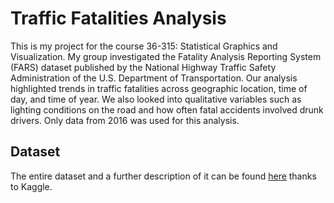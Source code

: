 # Traffic Fatalities Analysis

This is my project for the course 36-315: Statistical Graphics and Visualization. My group investigated the Fatality Analysis Reporting System (FARS) dataset published by the National Highway Traffic Safety Administration of the U.S. Department of Transportation. Our analysis highlighted trends in traffic fatalities across geographic location, time of day, and time of year. We also looked into qualitative variables such as lighting conditions on the road and how often fatal accidents involved drunk drivers. Only data from 2016 was used for this analysis.

## Dataset

The entire dataset and a further description of it can be found [here](https://www.kaggle.com/usdot/nhtsa-traffic-fatalities) thanks to Kaggle.
